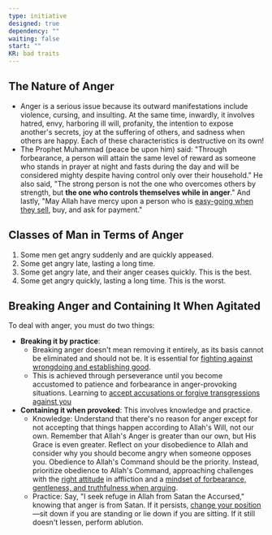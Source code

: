 ```yaml
---
type: initiative
designed: true
dependency: ""
waiting: false
start: ""
KR: bad traits
---
```


## The Nature of Anger

* Anger is a serious issue because its outward manifestations include violence, cursing, and insulting. At the same time, inwardly, it involves hatred, envy, harboring ill will, profanity, the intention to expose another's secrets, joy at the suffering of others, and sadness when others are happy. Each of these characteristics is destructive on its own!
* The Prophet Muhammad (peace be upon him) said: "Through forbearance, a person will attain the same level of reward as someone who stands in prayer at night and fasts during the day and will be considered mighty despite having control only over their household." He also said, "The strong person is not the one who overcomes others by strength, but **the one who controls themselves while in anger**." And lastly, "May Allah have mercy upon a person who is [easy-going when they sell](docs/sidebar1/Processes/Have%20mercy%20in%20business%20dealings.md), buy, and ask for payment."

## Classes of Man in Terms of Anger

1. Some men get angry suddenly and are quickly appeased.
2. Some get angry late, lasting a long time.
3. Some get angry late, and their anger ceases quickly. This is the best.
4. Some get angry quickly, lasting a long time. This is the worst.

## Breaking Anger and Containing It When Agitated

To deal with anger, you must do two things:

* **Breaking it by practice**:
    * Breaking anger doesn't mean removing it entirely, as its basis cannot be eliminated and should not be. It is essential for [fighting against wrongdoing and establishing good](docs/sidebar1/Processes/Hate%20the%20disobedient%20and%20love%20the%20obedient.md).
    * This is achieved through perseverance until you become accustomed to patience and forbearance in anger-provoking situations. Learning to [accept accusations or forgive transgressions against you](docs/sidebar1/Processes/Accept%20accusations%20or%20forgive%20transgressions%20against%20you.md)
* **Containing it when provoked**: This involves knowledge and practice.
    * Knowledge: Understand that there's no reason for anger except for not accepting that things happen according to Allah's Will, not our own. Remember that Allah's Anger is greater than our own, but His Grace is even greater. Reflect on your disobedience to Allah and consider why you should become angry when someone opposes you. Obedience to Allah's Command should be the priority. Instead, prioritize obedience to Allah's Command, approaching challenges with the [right attitude](docs/sidebar1/Processes/Attitude%20in%20affliction.md) in affliction and a [mindset of forbearance, gentleness, and truthfulness when arguing](docs/sidebar1/Processes/Managing%20difference%20of%20opinion.md).
    * Practice: Say, "I seek refuge in Allah from Satan the Accursed," knowing that anger is from Satan. If it persists, [change your position](docs/sidebar1/Processes/Stay%20silent%20and%20change%20position%20in%20anger.md)—sit down if you are standing or lie down if you are sitting. If it still doesn't lessen, perform ablution.
